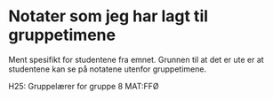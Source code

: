 # Notater som jeg har lagt til gruppetimene

Ment spesifikt for studentene fra emnet. Grunnen til at det er ute er at studentene kan se på notatene utenfor gruppetimene.

H25: Gruppelærer for gruppe 8 MAT:FFØ
